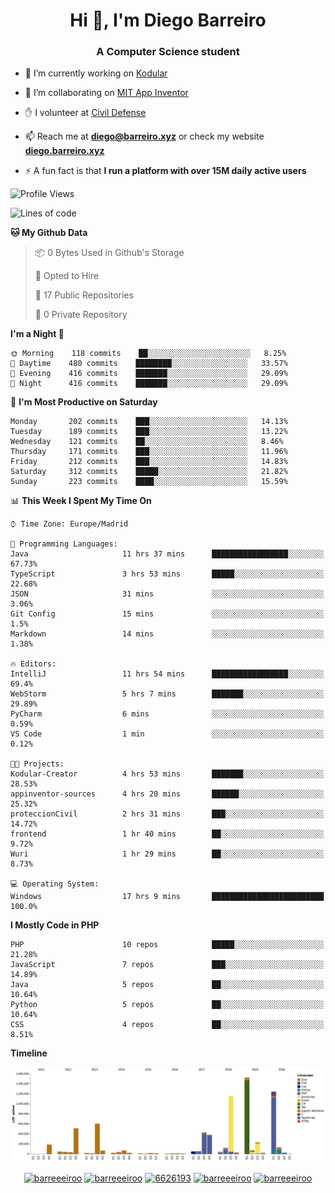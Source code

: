 <h1 align="center">Hi 👋, I'm Diego Barreiro</h1>
<h3 align="center">A Computer Science student</h3>

- 🔭 I’m currently working on [Kodular](https://www.kodular.io)

- 👯 I’m collaborating on [MIT App Inventor](https://github.com/mit-cml/appinventor-sources)

- ✋ I volunteer at [Civil Defense](https://proteccioncivil.sdc.gal)

- 📫 Reach me at **diego@barreiro.xyz** or check my website **[diego.barreiro.xyz](https://diego.barreiro.xyz)**

- ⚡ A fun fact is that **I run a platform with over 15M daily active users**

<!--START_SECTION:waka-->
![Profile Views](http://img.shields.io/badge/Profile%20Views-42-blue)

![Lines of code](https://img.shields.io/badge/From%20Hello%20World%20I%27ve%20Written-21.6%20million%20lines%20of%20code-blue)

**🐱 My Github Data** 

> 📦 0 Bytes Used in Github's Storage 
 > 
> 💼 Opted to Hire
 > 
> 📜 17 Public Repositories
 > 
> 🔑 0 Private Repository 
 > 
**I'm a Night 🦉** 

```text
🌞 Morning    118 commits    ██░░░░░░░░░░░░░░░░░░░░░░░   8.25% 
🌆 Daytime    480 commits    ████████░░░░░░░░░░░░░░░░░   33.57% 
🌃 Evening    416 commits    ███████░░░░░░░░░░░░░░░░░░   29.09% 
🌙 Night      416 commits    ███████░░░░░░░░░░░░░░░░░░   29.09%

```
📅 **I'm Most Productive on Saturday** 

```text
Monday       202 commits    ███░░░░░░░░░░░░░░░░░░░░░░   14.13% 
Tuesday      189 commits    ███░░░░░░░░░░░░░░░░░░░░░░   13.22% 
Wednesday    121 commits    ██░░░░░░░░░░░░░░░░░░░░░░░   8.46% 
Thursday     171 commits    ███░░░░░░░░░░░░░░░░░░░░░░   11.96% 
Friday       212 commits    ███░░░░░░░░░░░░░░░░░░░░░░   14.83% 
Saturday     312 commits    █████░░░░░░░░░░░░░░░░░░░░   21.82% 
Sunday       223 commits    ████░░░░░░░░░░░░░░░░░░░░░   15.59%

```


📊 **This Week I Spent My Time On** 

```text
⌚︎ Time Zone: Europe/Madrid

💬 Programming Languages: 
Java                     11 hrs 37 mins      █████████████████░░░░░░░░   67.73% 
TypeScript               3 hrs 53 mins       █████░░░░░░░░░░░░░░░░░░░░   22.68% 
JSON                     31 mins             ░░░░░░░░░░░░░░░░░░░░░░░░░   3.06% 
Git Config               15 mins             ░░░░░░░░░░░░░░░░░░░░░░░░░   1.5% 
Markdown                 14 mins             ░░░░░░░░░░░░░░░░░░░░░░░░░   1.38%

🔥 Editors: 
IntelliJ                 11 hrs 54 mins      █████████████████░░░░░░░░   69.4% 
WebStorm                 5 hrs 7 mins        ███████░░░░░░░░░░░░░░░░░░   29.89% 
PyCharm                  6 mins              ░░░░░░░░░░░░░░░░░░░░░░░░░   0.59% 
VS Code                  1 min               ░░░░░░░░░░░░░░░░░░░░░░░░░   0.12%

🐱‍💻 Projects: 
Kodular-Creator          4 hrs 53 mins       ███████░░░░░░░░░░░░░░░░░░   28.53% 
appinventor-sources      4 hrs 20 mins       ██████░░░░░░░░░░░░░░░░░░░   25.32% 
proteccionCivil          2 hrs 31 mins       ███░░░░░░░░░░░░░░░░░░░░░░   14.72% 
frontend                 1 hr 40 mins        ██░░░░░░░░░░░░░░░░░░░░░░░   9.72% 
Wuri                     1 hr 29 mins        ██░░░░░░░░░░░░░░░░░░░░░░░   8.73%

💻 Operating System: 
Windows                  17 hrs 9 mins       █████████████████████████   100.0%

```

**I Mostly Code in PHP** 

```text
PHP                      10 repos            █████░░░░░░░░░░░░░░░░░░░░   21.28% 
JavaScript               7 repos             ███░░░░░░░░░░░░░░░░░░░░░░   14.89% 
Java                     5 repos             ██░░░░░░░░░░░░░░░░░░░░░░░   10.64% 
Python                   5 repos             ██░░░░░░░░░░░░░░░░░░░░░░░   10.64% 
CSS                      4 repos             ██░░░░░░░░░░░░░░░░░░░░░░░   8.51%

```


**Timeline**

![Chart not found](https://github.com/barreeeiroo/barreeeiroo/blob/master/charts/bar_graph.png) 


<!--END_SECTION:waka-->

<p align="center">
<a href="https://twitter.com/barreeeiroo" target="blank"><img align="center" src="https://cdn.jsdelivr.net/npm/simple-icons@3.0.1/icons/twitter.svg" alt="barreeeiroo" height="20" width="20" /></a>
<a href="https://linkedin.com/in/barreeeiroo" target="blank"><img align="center" src="https://cdn.jsdelivr.net/npm/simple-icons@3.0.1/icons/linkedin.svg" alt="barreeeiroo" height="20" width="20" /></a>
<a href="https://stackoverflow.com/users/6626193" target="blank"><img align="center" src="https://cdn.jsdelivr.net/npm/simple-icons@3.0.1/icons/stackoverflow.svg" alt="6626193" height="20" width="20" /></a>
<a href="https://fb.com/barreeeiroo" target="blank"><img align="center" src="https://cdn.jsdelivr.net/npm/simple-icons@3.0.1/icons/facebook.svg" alt="barreeeiroo" height="20" width="20" /></a>
<a href="https://instagram.com/barreeeiroo" target="blank"><img align="center" src="https://cdn.jsdelivr.net/npm/simple-icons@3.0.1/icons/instagram.svg" alt="barreeeiroo" height="20" width="20" /></a>
</p>
